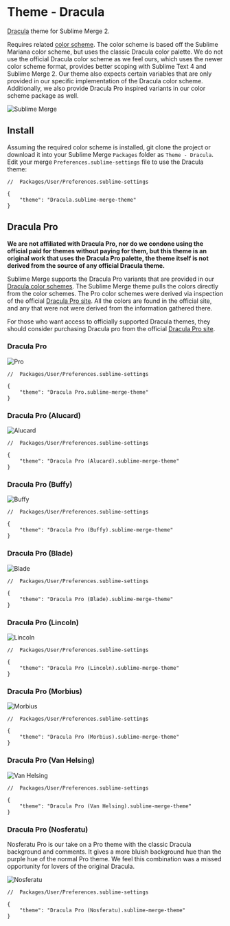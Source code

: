 # Theme - Dracula

[Dracula](https://draculatheme.com/) theme for Sublime Merge 2.

Requires related [color scheme](https://github.com/facelessuser/sublime-dracula-scheme). The color scheme is based off
the Sublime Mariana color scheme, but uses the classic Dracula color palette. We do not use the official Dracula color
scheme as we feel ours, which uses the newer color scheme format, provides better scoping with Sublime Text 4 and
Sublime Merge 2. Our theme also expects certain variables that are only provided in our specific implementation of the
Dracula color scheme. Additionally, we also provide Dracula Pro inspired variants in our color scheme package as well.

![Sublime Merge](screenshots/Merge%20-%20Dracula.png)

## Install

Assuming the required color scheme is installed, git clone the project or download it into your Sublime Merge `Packages`
folder as `Theme - Dracula`. Edit your merge `Preferences.sublime-settings` file to use the Dracula theme:

```jsonc
//  Packages/User/Preferences.sublime-settings

{
    "theme": "Dracula.sublime-merge-theme"
}
```

## Dracula Pro

**We are not affiliated with Dracula Pro, nor do we condone using the official paid for themes without paying for them,
but this theme is an original work that uses the Dracula Pro palette, the theme itself is not derived from the source of
any official Dracula theme.**

Sublime Merge supports the Dracula Pro variants that are provided in our [Dracula color schemes](https://github.com/facelessuser/sublime-dracula-scheme).
The Sublime Merge theme pulls the colors directly from the color schemes. The Pro color schemes were derived via
inspection of the official [Dracula Pro site](https://draculatheme.com/pro). All the colors are found in the official
site, and any that were not were derived from the information gathered there.

For those who want access to officially supported Dracula themes, they should consider purchasing Dracula pro from the
official [Dracula Pro site](https://draculatheme.com/pro).

### Dracula Pro

![Pro](screenshots/Merge%20-%20Pro.png)

```jsonc
//  Packages/User/Preferences.sublime-settings

{
    "theme": "Dracula Pro.sublime-merge-theme"
}
```

### Dracula Pro (Alucard)

![Alucard](screenshots/Merge%20-%20Alucard.png)

```jsonc
//  Packages/User/Preferences.sublime-settings

{
    "theme": "Dracula Pro (Alucard).sublime-merge-theme"
}
```

### Dracula Pro (Buffy)

![Buffy](screenshots/Merge%20-%20Buffy.png)

```jsonc
//  Packages/User/Preferences.sublime-settings

{
    "theme": "Dracula Pro (Buffy).sublime-merge-theme"
}
```

### Dracula Pro (Blade)

![Blade](screenshots/Merge%20-%20Blade.png)

```jsonc
//  Packages/User/Preferences.sublime-settings

{
    "theme": "Dracula Pro (Blade).sublime-merge-theme"
}
```

### Dracula Pro (Lincoln)

![Lincoln](screenshots/Merge%20-%20Lincoln.png)

```jsonc
//  Packages/User/Preferences.sublime-settings

{
    "theme": "Dracula Pro (Lincoln).sublime-merge-theme"
}
```

### Dracula Pro (Morbius)

![Morbius](screenshots/Merge%20-%20Morbius.png)

```jsonc
//  Packages/User/Preferences.sublime-settings

{
    "theme": "Dracula Pro (Morbius).sublime-merge-theme"
}
```

### Dracula Pro (Van Helsing)

![Van Helsing](screenshots/Merge%20-%20Van%20Helsing.png)

```jsonc
//  Packages/User/Preferences.sublime-settings

{
    "theme": "Dracula Pro (Van Helsing).sublime-merge-theme"
}
```

### Dracula Pro (Nosferatu)

Nosferatu Pro is our take on a Pro theme with the classic Dracula background and comments. It gives a more bluish
background hue than the purple hue of the normal Pro theme. We feel this combination was a missed opportunity for lovers
of the original Dracula.

![Nosferatu](screenshots/Merge%20-%20Nosferatu.png)

```jsonc
//  Packages/User/Preferences.sublime-settings

{
    "theme": "Dracula Pro (Nosferatu).sublime-merge-theme"
}
```
